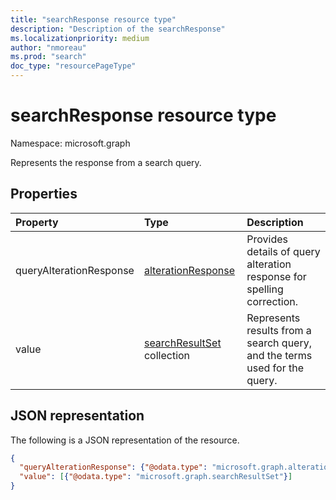 ```yaml
---
title: "searchResponse resource type"
description: "Description of the searchResponse"
ms.localizationpriority: medium
author: "nmoreau"
ms.prod: "search"
doc_type: "resourcePageType"
---
```


# searchResponse resource type

Namespace: microsoft.graph

Represents the response from a search query. 

## Properties

| Property     | Type        | Description |
|:-------------|:------------|:------------|
|queryAlterationResponse|[alterationResponse](alterationResponse.md)|Provides details of query alteration response for spelling correction.|
|value|[searchResultSet](searchResultSet.md) collection|Represents results from a search query, and the terms used for the query.|

## JSON representation

The following is a JSON representation of the resource.

<!-- {
  "blockType": "resource",
  "optionalProperties": [

  ],
  "@odata.type": "microsoft.graph.searchResponse",
  "baseType": null
}-->

```json
{
  "queryAlterationResponse": {"@odata.type": "microsoft.graph.alterationResponse"},
  "value": [{"@odata.type": "microsoft.graph.searchResultSet"}]
}
```

<!-- uuid: 16cd6b66-4b1a-43a1-adaf-3a886856ed98
2019-02-04 14:57:30 UTC -->
<!-- {
  "type": "#page.annotation",
  "description": "searchResponse resource",
  "keywords": "",
  "section": "documentation",
  "tocPath": ""
}-->

